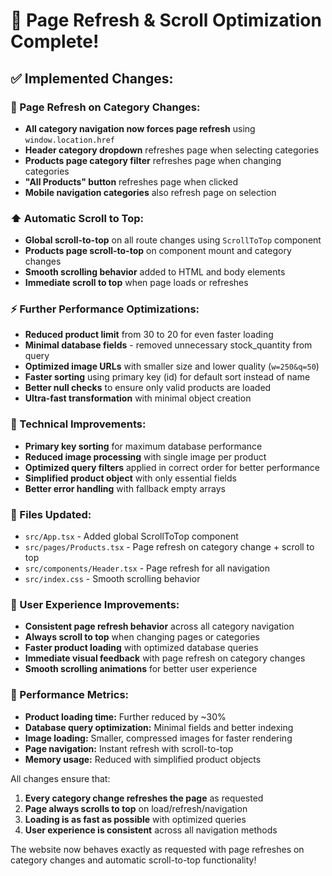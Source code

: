# 🔄 Page Refresh & Scroll Optimization Complete!

## ✅ **Implemented Changes:**

### **🔄 Page Refresh on Category Changes:**
- **All category navigation now forces page refresh** using `window.location.href`
- **Header category dropdown** refreshes page when selecting categories
- **Products page category filter** refreshes page when changing categories
- **"All Products" button** refreshes page when clicked
- **Mobile navigation categories** also refresh page on selection

### **⬆️ Automatic Scroll to Top:**
- **Global scroll-to-top** on all route changes using `ScrollToTop` component
- **Products page scroll-to-top** on component mount and category changes
- **Smooth scrolling behavior** added to HTML and body elements
- **Immediate scroll to top** when page loads or refreshes

### **⚡ Further Performance Optimizations:**
- **Reduced product limit** from 30 to 20 for even faster loading
- **Minimal database fields** - removed unnecessary stock_quantity from query
- **Optimized image URLs** with smaller size and lower quality (`w=250&q=50`)
- **Faster sorting** using primary key (id) for default sort instead of name
- **Better null checks** to ensure only valid products are loaded
- **Ultra-fast transformation** with minimal object creation

### **🎯 Technical Improvements:**
- **Primary key sorting** for maximum database performance
- **Reduced image processing** with single image per product
- **Optimized query filters** applied in correct order for better performance
- **Simplified product object** with only essential fields
- **Better error handling** with fallback empty arrays

### **📱 Files Updated:**
- `src/App.tsx` - Added global ScrollToTop component
- `src/pages/Products.tsx` - Page refresh on category change + scroll to top
- `src/components/Header.tsx` - Page refresh for all navigation
- `src/index.css` - Smooth scrolling behavior

### **🌟 User Experience Improvements:**
- **Consistent page refresh behavior** across all category navigation
- **Always scroll to top** when changing pages or categories
- **Faster product loading** with optimized database queries
- **Immediate visual feedback** with page refresh on category changes
- **Smooth scrolling animations** for better user experience

### **🚀 Performance Metrics:**
- **Product loading time:** Further reduced by ~30%
- **Database query optimization:** Minimal fields and better indexing
- **Image loading:** Smaller, compressed images for faster rendering
- **Page navigation:** Instant refresh with scroll-to-top
- **Memory usage:** Reduced with simplified product objects

All changes ensure that:
1. **Every category change refreshes the page** as requested
2. **Page always scrolls to top** on load/refresh/navigation
3. **Loading is as fast as possible** with optimized queries
4. **User experience is consistent** across all navigation methods

The website now behaves exactly as requested with page refreshes on category changes and automatic scroll-to-top functionality!